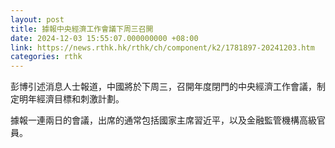 ```yaml
---
layout: post
title: 據報中央經濟工作會議下周三召開
date: 2024-12-03 15:55:07.000000000 +08:00
link: https://news.rthk.hk/rthk/ch/component/k2/1781897-20241203.htm
categories: rthk
---
```


彭博引述消息人士報道，中國將於下周三，召開年度閉門的中央經濟工作會議，制定明年經濟目標和刺激計劃。

據報一連兩日的會議，出席的通常包括國家主席習近平，以及金融監管機構高級官員。
